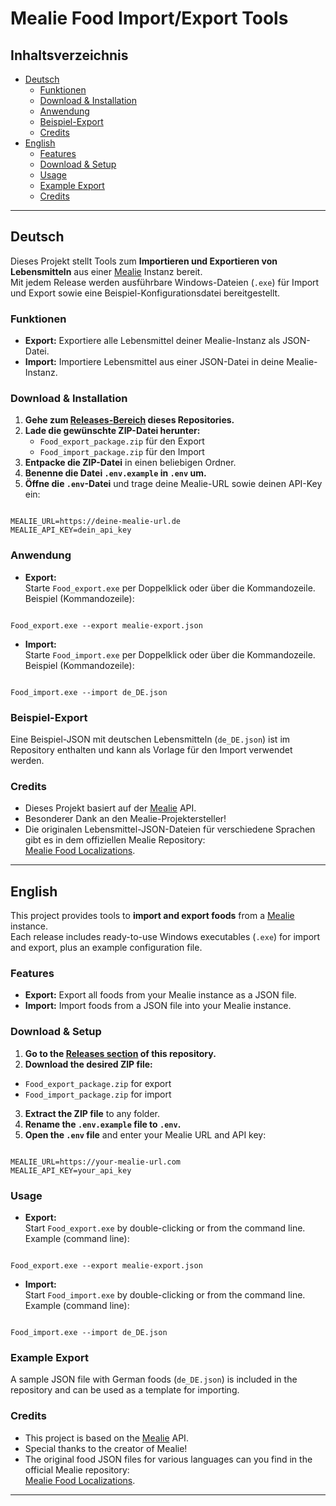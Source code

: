 # Mealie Food Import/Export Tools

## Inhaltsverzeichnis

- [Deutsch](#deutsch)
  - [Funktionen](#funktionen)
  - [Download & Installation](#download--installation)
  - [Anwendung](#anwendung)
  - [Beispiel-Export](#beispiel-export)
  - [Credits](#credits)
- [English](#english)
  - [Features](#features)
  - [Download & Setup](#download--setup)
  - [Usage](#usage)
  - [Example Export](#example-export)
  - [Credits](#credits-1)

---

## Deutsch

Dieses Projekt stellt Tools zum **Importieren und Exportieren von Lebensmitteln** aus einer [Mealie](https://mealie.io/) Instanz bereit.  
Mit jedem Release werden ausführbare Windows-Dateien (`.exe`) für Import und Export sowie eine Beispiel-Konfigurationsdatei bereitgestellt.

### Funktionen

- **Export:** Exportiere alle Lebensmittel deiner Mealie-Instanz als JSON-Datei.
- **Import:** Importiere Lebensmittel aus einer JSON-Datei in deine Mealie-Instanz.

### Download & Installation

1. **Gehe zum [Releases-Bereich](https://github.com/kyzorr/mealie_import_food_api/releases) dieses Repositories.**
2. **Lade die gewünschte ZIP-Datei herunter:**
   - `Food_export_package.zip` für den Export
   - `Food_import_package.zip` für den Import
3. **Entpacke die ZIP-Datei** in einen beliebigen Ordner.
4. **Benenne die Datei `.env.example` in `.env` um.**
5. **Öffne die `.env`-Datei** und trage deine Mealie-URL sowie deinen API-Key ein:
```

MEALIE_URL=https://deine-mealie-url.de
MEALIE_API_KEY=dein_api_key

```

### Anwendung

- **Export:**  
Starte `Food_export.exe` per Doppelklick oder über die Kommandozeile.  
Beispiel (Kommandozeile):
```

Food_export.exe --export mealie-export.json

```

- **Import:**  
Starte `Food_import.exe` per Doppelklick oder über die Kommandozeile.  
Beispiel (Kommandozeile):
```

Food_import.exe --import de_DE.json

```

### Beispiel-Export

Eine Beispiel-JSON mit deutschen Lebensmitteln (`de_DE.json`) ist im Repository enthalten und kann als Vorlage für den Import verwendet werden.

### Credits

- Dieses Projekt basiert auf der [Mealie](https://mealie.io/) API.
- Besonderer Dank an den Mealie-Projektersteller!
- Die originalen Lebensmittel-JSON-Dateien für verschiedene Sprachen gibt es in dem offiziellen Mealie Repository:  
[Mealie Food Localizations](https://github.com/mealie-recipes/mealie/tree/mealie-next/mealie/repos/seed/resources/foods/locales).

---

## English

This project provides tools to **import and export foods** from a [Mealie](https://mealie.io/) instance.  
Each release includes ready-to-use Windows executables (`.exe`) for import and export, plus an example configuration file.

### Features

- **Export:** Export all foods from your Mealie instance as a JSON file.
- **Import:** Import foods from a JSON file into your Mealie instance.

### Download & Setup

1. **Go to the [Releases section](https://github.com/kyzorr/mealie_import_food_api/releases) of this repository.**
2. **Download the desired ZIP file:**
 - `Food_export_package.zip` for export
 - `Food_import_package.zip` for import
3. **Extract the ZIP file** to any folder.
4. **Rename the `.env.example` file to `.env`.**
5. **Open the `.env` file** and enter your Mealie URL and API key:
```

MEALIE_URL=https://your-mealie-url.com
MEALIE_API_KEY=your_api_key

```

### Usage

- **Export:**  
Start `Food_export.exe` by double-clicking or from the command line.  
Example (command line):
```

Food_export.exe --export mealie-export.json

```

- **Import:**  
Start `Food_import.exe` by double-clicking or from the command line.  
Example (command line):
```

Food_import.exe --import de_DE.json

```

### Example Export

A sample JSON file with German foods (`de_DE.json`) is included in the repository and can be used as a template for importing.

### Credits

- This project is based on the [Mealie](https://mealie.io/) API.
- Special thanks to the creator of Mealie!
- The original food JSON files for various languages can you find in the official Mealie repository:  
[Mealie Food Localizations](https://github.com/mealie-recipes/mealie/tree/mealie-next/mealie/repos/seed/resources/foods/locales).

---
